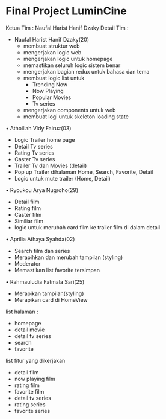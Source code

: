 # Final Project LuminCine

Ketua Tim : Naufal Harist Hanif Dzaky
Detail Tim : 
- Naufal Harist Hanif Dzaky(20)
  - membuat struktur web
  - mengerjakan logic web
  - mengerjakan logic untuk homepage
  - memastikan seluruh logic sistem benar
  - mengerjakan bagian redux untuk bahasa dan tema
  - membuat logic list untuk                                                                
    - Trending Now
    - Now Playing
    - Popular Movies
    - Tv series
  - mengerjakan components untuk web
  - membuat logi untuk skeleton loading state

• Athoillah Vidy Fairuz(03)
  - Logic Trailer home page
  - Detail Tv series
  - Rating Tv series
  - Caster Tv series
  - Trailer Tv dan Movies (detail)
  - Pop up Trailer dihalaman Home, Search, Favorite, Detail
  - Logic untuk mute trailer (Home, Detail)

• Ryoukou Arya Nugroho(29)
  - Detail film
  - Rating film
  - Caster film
  - Similiar film
  - logic untuk merubah card film ke trailer film di dalam detail

• Aprilia Athaya Syahda(02)
  - Search film dan series
  - Merapihkan dan merubah tampilan (styling)
  - Moderator
  - Memastikan list favorite tersimpan

• Rahmauludia Fatmala Sari(25)
  - Merapikan tampilan(styling)
  - Merapikan card di HomeView

list halaman :
- homepage
- detail movie
- detail tv series
- search
- favorite

list fitur yang dikerjakan 
- detail film
- now playing film
- rating film
- favorite film
- detail tv series
- rating series
- favorite series